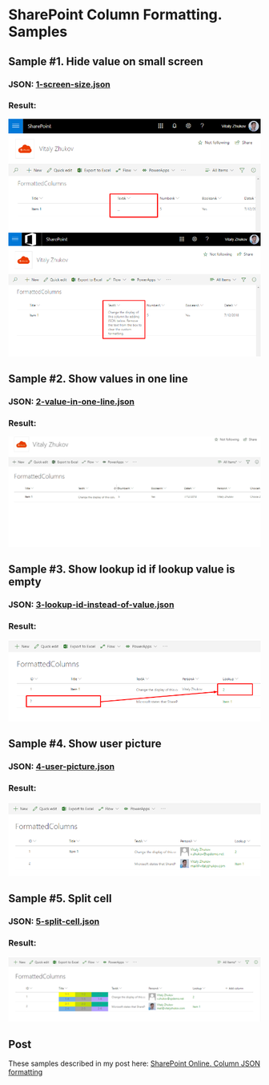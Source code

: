 # SharePoint Column Formatting. Samples

## Sample #1. Hide value on small screen
### JSON: [1-screen-size.json](1-screen-size.json)
### Result:
![](sharepoint-online-column-json-formatting-1.png)
![](sharepoint-online-column-json-formatting-2.png)


## Sample #2. Show values in one line
### JSON: [2-value-in-one-line.json](2-value-in-one-line.json)
### Result:
![](sharepoint-online-column-json-formatting-3.gif)


## Sample #3. Show lookup id if lookup value is empty
### JSON: [3-lookup-id-instead-of-value.json](3-lookup-id-instead-of-value.json)
### Result:
![](sharepoint-online-column-json-formatting-4.png)


## Sample #4. Show user picture
### JSON: [4-user-picture.json](4-user-picture.json)
### Result:
![](sharepoint-online-column-json-formatting-5.png)


## Sample #5. Split cell
### JSON: [5-split-cell.json](5-split-cell.json)
### Result:
![](sharepoint-online-column-json-formatting-6.png)


## Post
These samples described in my post here: [SharePoint Online. Column JSON formatting](http://blog.vitalyzhukov.ru/en/sharepoint-online-column-json-formatting)

